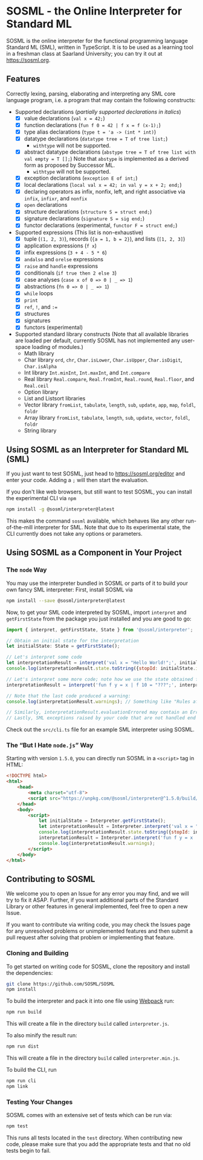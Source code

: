 # SOSML - the Online Interpreter for Standard ML

SOSML is the online interpreter for the functional programming language Standard ML (SML), written in TypeScript.
It is to be used as a learning tool in a freshman class at Saarland University; you can try it out at https://sosml.org.

## Features
Correctly lexing, parsing, elaborating and interpreting any SML core language program, i.e. a program that may contain the following constructs:

* Supported declarations (_partially supported declarations in italics_)
  * [x] value declarations (`val x = 42;`)
  * [x] function declarations (`fun f 0 = 42 | f x = f (x-1);`)
  * [x] type alias declarations (`type t = 'a -> (int * int)`)
  * [x] datatype declarations (`datatype tree = T of tree list;`)
    * `withtype` will not be supported.
  * [x] abstract datatype declarations (`abstype tree = T of tree list with val empty = T [];`)
        Note that `abstype` is implemented as a derived form as proposed by Successor ML.
    * `withtype` will not be supported.
  * [x] exception declarations (`exception E of int;`)
  * [x] local declarations (`local val x = 42; in val y = x + 2; end;`)
  * [x] declaring operators as infix, nonfix, left, and right associative via `infix`, `infixr`, and `nonfix`
  * [x] `open` declarations
  * [x] structure declarations (`structure S = struct end;`)
  * [x] signature declarations (`signature S = sig end;`)
  * [x] functor declarations (experimental, `functor F = struct end;`)
* Supported expressions (This list is non-exhaustive)
  * [x] tuple (`(1, 2, 3)`), records (`{a = 1, b = 2}`), and lists (`[1, 2, 3]`)
  * [x] application expressions (`f x`)
  * [x] infix expressions (`3 + 4 - 5 * 6`)
  * [x] `andalso` and `orelse` expressions
  * [x] `raise` and `handle` expressions
  * [x] conditionals (`if true then 2 else 3`)
  * [x] case analyses (`case x of 0 => 0 | _ => 1`)
  * [x] abstractions (`fn 0 => 0 | _ => 1`)
  * [x] `while` loops
  * [x] `print`
  * [x] `ref`, `!`, and `:=`
  * [x] structures
  * [x] signatures
  * [x] functors (experimental)
* Supported standard library constructs (Note that all available libraries are loaded per default, currently SOSML has not implemented any user-space loading of modules.)
  * Math library
  * Char library `ord`, `chr`, `Char.isLower`, `Char.isUpper`, `Char.isDigit`, `Char.isAlpha`
  * Int library `Int.minInt`, `Int.maxInt`, and `Int.compare`
  * Real library `Real.compare`, `Real.fromInt`, `Real.round`, `Real.floor`, and `Real.ceil`
  * Option library
  * List and Listsort libraries
  * Vector library `fromList`, `tabulate`, `length`, `sub`, `update`, `app`, `map`, `foldl`, `foldr`
  * Array library `fromList`, `tabulate`, `length`, `sub`, `update`, `vector`, `foldl`, `foldr`
  * String library

## Using SOSML as an Interpreter for Standard ML (SML)

If you just want to test SOSML, just head to https://sosml.org/editor and enter your code.
Adding a `;` will then start the evaluation.

If you don't like web browsers, but still want to test SOSML, you can install the experimental CLI via `npm`
```bash
npm install -g @sosml/interpreter@latest
```
This makes the command `sosml` available, which behaves like any other run-of-the-mill interpreter for SML.
Note that due to its experimental state, the CLI currently does not take any options or parameters.

## Using SOSML as a Component in Your Project

### The `node` Way

You may use the interpreter bundled in SOSML or parts of it to build your own fancy SML interpreter:
First, install SOSML via
```bash
npm install --save @sosml/interpreter@latest
```
Now, to get your SML code interpreted by SOSML, import `interpret` and `getFirstState` from the package you just installed
and you are good to go:
```js
import { interpret, getFirstState, State } from '@sosml/interpreter';

// Obtain an initial state for the interpretation
let initialState: State = getFirstState();

// Let's interpret some code
let interpretationResult = interpret('val x = "Hello World!";', initialState);
console.log(interpretationResult.state.toString({stopId: initialState.id + 1})); // Prints "val x = "Hello World!": string;"

// Let's interpret some more code; note how we use the state obtained from the last step
interpretationResult = interpret('fun f y = x | f 10 = "???";', interpretationResult.state);

// Note that the last code produced a warning:
console.log(interpretationResult.warnings); // Something like "Rules after "y" unused in pattern matching."

// Similarly, interpretationResult.evaluationErrored may contain an Error if the interpretation of your code failed
// Lastly, SML exceptions raised by your code that are not handled end up in interpretationResult.error.
```
Check out the `src/cli.ts` file for an example SML interpreter using SOSML.

### The “But I Hate `node.js`” Way

Starting with version `1.5.0`, you can directly run SOSML in a `<script>` tag in HTML:

```HTML
<!DOCTYPE html>
<html>
    <head>
        <meta charset="utf-8">
        <script src="https://unpkg.com/@sosml/interpreter@^1.5.0/build/interpreter.min.js"></script>
    </head>
    <body>
        <script>
            let initialState = Interpreter.getFirstState();
            let interpretationResult = Interpreter.interpret('val x = "Hello World!";', initialState);
            console.log(interpretationResult.state.toString({stopId: initialState.id + 1}));
            interpretationResult = Interpreter.interpret('fun f y = x | f 10 = "???";', interpretationResult.state);
            console.log(interpretationResult.warnings);
        </script>
    </body>
</html>
```

## Contributing to SOSML

We welcome you to open an Issue for any error you may find, and we will try to fix it ASAP.
Further, if you want additional parts of the Standard Library or other features in general implemented,
feel free to open a new Issue.

If you want to contribute via writing code, you may check the Issues page for any unresolved problems
or unimplemented features and then submit a pull request after solving that problem or implementing that feature.

### Cloning and Building

To get started on writing code for SOSML, clone the repository and install the dependencies:
```bash
git clone https://github.com/SOSML/SOSML
npm install
```

To build the interpreter and pack it into one file using [Webpack](https://webpack.js.org/) run:
```bash
npm run build
```
This will create a file in the directory `build` called `interpreter.js`.

To also minify the result run:
```bash
npm run dist
```
This will create a file in the directory `build` called `interpreter.min.js`.

To build the CLI, run
```bash
npm run cli
npm link
```

### Testing Your Changes

SOSML comes with an extensive set of tests which can be run via:
```bash
npm test
```
This runs all tests located in the `test` directory.
When contributing new code, please make sure that you add the appropriate tests and that no old tests begin to fail.

